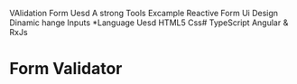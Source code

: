 VAlidation Form
Uesd A strong Tools Excample 
Reactive Form
Ui Design
Dinamic hange Inputs 
*Language Uesd 
HTML5
Css#
TypeScript 
Angular & RxJs
# Form Validator
